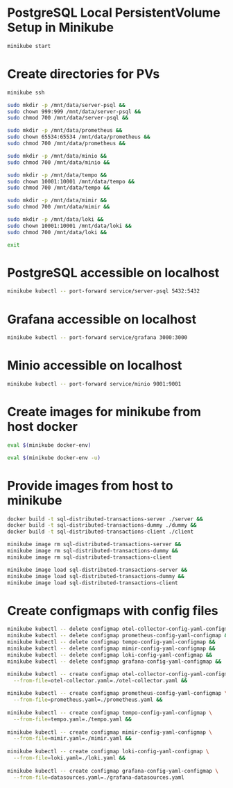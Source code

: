 # PostgreSQL Local PersistentVolume Setup in Minikube

```bash
minikube start
```

# Create directories for PVs

```bash
minikube ssh

sudo mkdir -p /mnt/data/server-psql &&
sudo chown 999:999 /mnt/data/server-psql &&
sudo chmod 700 /mnt/data/server-psql &&

sudo mkdir -p /mnt/data/prometheus &&
sudo chown 65534:65534 /mnt/data/prometheus &&
sudo chmod 700 /mnt/data/prometheus &&

sudo mkdir -p /mnt/data/minio &&
sudo chmod 700 /mnt/data/minio &&

sudo mkdir -p /mnt/data/tempo &&
sudo chown 10001:10001 /mnt/data/tempo &&
sudo chmod 700 /mnt/data/tempo &&

sudo mkdir -p /mnt/data/mimir &&
sudo chmod 700 /mnt/data/mimir &&

sudo mkdir -p /mnt/data/loki &&
sudo chown 10001:10001 /mnt/data/loki &&
sudo chmod 700 /mnt/data/loki &&

exit
```

# PostgreSQL accessible on localhost

```bash
minikube kubectl -- port-forward service/server-psql 5432:5432
```

# Grafana accessible on localhost

```bash
minikube kubectl -- port-forward service/grafana 3000:3000
```

# Minio accessible on localhost

```bash
minikube kubectl -- port-forward service/minio 9001:9001 
```

# Create images for minikube from host docker

```bash
eval $(minikube docker-env)
```

```bash
eval $(minikube docker-env -u)
```

# Provide images from host to minikube

```bash
docker build -t sql-distributed-transactions-server ./server &&
docker build -t sql-distributed-transactions-dummy ./dummy &&
docker build -t sql-distributed-transactions-client ./client
```

```bash
minikube image rm sql-distributed-transactions-server &&
minikube image rm sql-distributed-transactions-dummy &&
minikube image rm sql-distributed-transactions-client
```

```bash
minikube image load sql-distributed-transactions-server &&
minikube image load sql-distributed-transactions-dummy &&
minikube image load sql-distributed-transactions-client
```

# Create configmaps with config files

```bash
minikube kubectl -- delete configmap otel-collector-config-yaml-configmap &&
minikube kubectl -- delete configmap prometheus-config-yaml-configmap &&
minikube kubectl -- delete configmap tempo-config-yaml-configmap &&
minikube kubectl -- delete configmap mimir-config-yaml-configmap &&
minikube kubectl -- delete configmap loki-config-yaml-configmap &&
minikube kubectl -- delete configmap grafana-config-yaml-configmap &&

minikube kubectl -- create configmap otel-collector-config-yaml-configmap \
  --from-file=otel-collector.yaml=./otel-collector.yaml &&
  
minikube kubectl -- create configmap prometheus-config-yaml-configmap \
  --from-file=prometheus.yaml=./prometheus.yaml &&
  
minikube kubectl -- create configmap tempo-config-yaml-configmap \
  --from-file=tempo.yaml=./tempo.yaml &&
  
minikube kubectl -- create configmap mimir-config-yaml-configmap \
  --from-file=mimir.yaml=./mimir.yaml &&
  
minikube kubectl -- create configmap loki-config-yaml-configmap \
  --from-file=loki.yaml=./loki.yaml &&
  
minikube kubectl -- create configmap grafana-config-yaml-configmap \
  --from-file=datasources.yaml=./grafana-datasources.yaml
```
